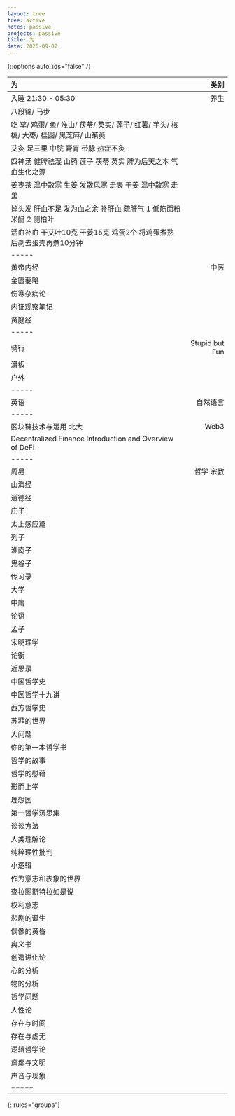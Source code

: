 ```yaml
---
layout: tree
tree: active
notes: passive
projects: passive
title: 为
date: 2025-09-02
---
```



{::options auto_ids="false" /}


| 为                                                                                                            | 类别                 |
|:--------------------------------------------------------------------------------------------------------------|---------------------:|
| 入睡 21:30 - 05:30                                                                                            | 养生                 |
| 八段锦/ 马步                                                                                                  |                      |
| 吃 草/ 鸡蛋/ 鱼/ 淮山/ 茯苓/ 芡实/ 莲子/ 红薯/ 芋头/ 核桃/ 大枣/ 桂圆/ 黑芝麻/ 山茱萸                         |                      |
| 艾灸 足三里 中脘 膏肓 带脉 热症不灸                                                                           |                      |
| 四神汤 健脾祛湿 山药 莲子 茯苓 芡实 脾为后天之本 气血生化之源                                                 |                      |
| 姜枣茶 温中散寒 生姜 发散风寒 走表 干姜 温中散寒 走里                                                         |                      |
| 掉头发 肝血不足 发为血之余 补肝血 疏肝气 1 低筋面粉 米醋 2 侧柏叶                                             |                      |
| 活血补血 干艾叶10克 干姜15克 鸡蛋2个 将鸡蛋煮熟后剥去蛋壳再煮10分钟                                           |                      |
|-----
| 黄帝内经                                                                                                      | 中医                 |
| 金匮要略                                                                                                      |                      |
| 伤寒杂病论                                                                                                    |                      |
| 内证观察笔记                                                                                                  |                      |
| 黄庭经                                                                                                        |                      |
|-----
| 骑行                                                                                                          | Stupid but Fun       |
| 滑板                                                                                                          |                      |
| 户外                                                                                                          |                      |
|-----
| 英语                                                                                                          | 自然语言             |
|-----
| 区块链技术与运用 北大                                                                                         | Web3                 |
| Decentralized Finance Introduction and Overview of DeFi                                                       |                      |
|-----
| 周易                                                                                                          | 哲学 宗教            |
| 山海经                                                                                                        |                      |
| 道德经                                                                                                        |                      |
| 庄子                                                                                                          |                      |
| 太上感应篇                                                                                                    |                      |
| 列子                                                                                                          |                      |
| 淮南子                                                                                                        |                      |
| 鬼谷子                                                                                                        |                      |
| 传习录                                                                                                        |                      |
| 大学                                                                                                          |                      |
| 中庸                                                                                                          |                      |
| 论语                                                                                                          |                      |
| 孟子                                                                                                          |                      |
| 宋明理学                                                                                                      |                      |
| 论衡                                                                                                          |                      |
| 近思录                                                                                                        |                      |
| 中国哲学史                                                                                                    |                      |
| 中国哲学十九讲                                                                                                |                      |
| 西方哲学史                                                                                                    |                      |
| 苏菲的世界                                                                                                    |                      |
| 大问题                                                                                                        |                      |
| 你的第一本哲学书                                                                                              |                      |
| 哲学的故事                                                                                                    |                      |
| 哲学的慰藉                                                                                                    |                      |
| 形而上学                                                                                                      |                      |
| 理想国                                                                                                        |                      |
| 第一哲学沉思集                                                                                                |                      |
| 谈谈方法                                                                                                      |                      |
| 人类理解论                                                                                                    |                      |
| 纯粹理性批判                                                                                                  |                      |
| 小逻辑                                                                                                        |                      |
| 作为意志和表象的世界                                                                                          |                      |
| 查拉图斯特拉如是说                                                                                            |                      |
| 权利意志                                                                                                      |                      |
| 悲剧的诞生                                                                                                    |                      |
| 偶像的黄昏                                                                                                    |                      |
| 奥义书                                                                                                        |                      |
| 创造进化论                                                                                                    |                      |
| 心的分析                                                                                                      |                      |
| 物的分析                                                                                                      |                      |
| 哲学问题                                                                                                      |                      |
| 人性论                                                                                                        |                      |
| 存在与时间                                                                                                    |                      |
| 存在与虚无                                                                                                    |                      |
| 逻辑哲学论                                                                                                    |                      |
| 疯癫与文明                                                                                                    |                      |
| 声音与现象                                                                                                    |                      |
|=====
{: rules="groups"}

